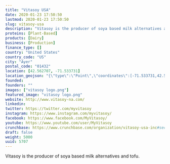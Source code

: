 ```yaml
---
title: "Vitasoy USA"
date: 2020-01-23 17:50:50
lastmod: 2020-01-23 17:50:50
slug: vitasoy-usa
description: "Vitasoy is the producer of soya based milk alternatives and tofu."
proteins: [Plant-Based]
products: [Dairy]
business: [Production]
finance_type: []
country: "United States"
country_code: "US"
city: "Ayer"
postal_code: "01432"
location: [42.562707, -71.533731]
location_geojson: "{\"type\":\"Point\",\"coordinates\":[-71.533731,42.562707]}"
founded: 
founders: ""
images: ["vitasoy logo.png"]
featured_image: "vitasoy logo.png"
website: http://www.vitasoy-na.com/
linkedin: 
twitter: https://twitter.com/myvitasoy
instagram: https://www.instagram.com/myvitasoy/
facebook: https://www.facebook.com/MyVitasoy/
youtube: https://www.youtube.com/user/MyVitasoy
crunchbase: https://www.crunchbase.com/organization/vitasoy-usa-inc#section-overview
draft: false
weight: 5000
uuid: 5707
---
```

Vitasoy is the producer of soya based milk alternatives and tofu.
